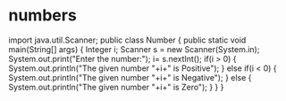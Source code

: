 # numbers
 import java.util.Scanner;
 public class Number 
{
public static void main(String[] args) 
{
  Integer i;
  Scanner s = new Scanner(System.in);
  System.out.print("Enter the number:");
  i= s.nextInt();
  if(i > 0)
{
  System.out.println("The given number "+i+" is Positive");
}
  else if(i < 0)
{
  System.out.println("The given number "+i+" is Negative");
}
  else
{
  System.out.println("The given number "+i+" is Zero");
}
}
}
